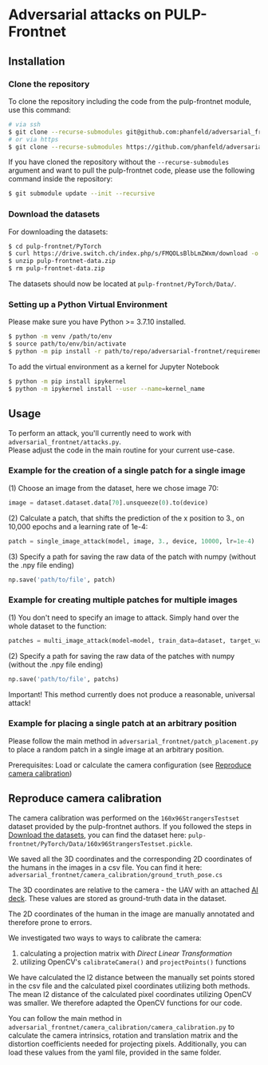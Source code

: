 # Adversarial attacks on PULP-Frontnet

## Installation
### Clone the repository
To clone the repository including the code from the pulp-frontnet module, use this command:
```bash
# via ssh
$ git clone --recurse-submodules git@github.com:phanfeld/adversarial_frontnet.git
# or via https
$ git clone --recurse-submodules https://github.com/phanfeld/adversarial_frontnet.git
```

If you have cloned the repository without the `--recurse-submodules` argument and want to pull the pulp-frontnet code, please use the following command inside the repository:
```bash
$ git submodule update --init --recursive
```
### Download the datasets
For downloading the datasets:
```bash
$ cd pulp-frontnet/PyTorch
$ curl https://drive.switch.ch/index.php/s/FMQOLsBlbLmZWxm/download -o pulp-frontnet-data.zip
$ unzip pulp-frontnet-data.zip
$ rm pulp-frontnet-data.zip
```
The datasets should now be located at `pulp-frontnet/PyTorch/Data/`.
### Setting up a Python Virtual Environment
Please make sure you have Python >= 3.7.10 installed.
```bash
$ python -m venv /path/to/env
$ source path/to/env/bin/activate
$ python -m pip install -r path/to/repo/adversarial-frontnet/requirements.txt
```

To add the virtual environment as a kernel for Jupyter Notebook
```bash
$ python -m pip install ipykernel
$ python -m ipykernel install --user --name=kernel_name
```
<!-- ### Anaconda Virtual Environment -->

<!-- ### GAP SDK 3.9.1
* Download release from https://github.com/GreenWaves-Technologies/gap_sdk/releases/tag/release-v3.9.1
*  -->

## Usage
To perform an attack, you'll currently need to work with `adversarial_frontnet/attacks.py`.\
Please adjust the code in the main routine for your current use-case.
### Example for the creation of a single patch for a single image
(1) Choose an image from the dataset, here we chose image 70:
```python
image = dataset.dataset.data[70].unsqueeze(0).to(device)
```
(2) Calculate a patch, that shifts the prediction of the x position to 3., on 10,000 epochs and a learning rate of 1e-4: 
```python
patch = single_image_attack(model, image, 3., device, 10000, lr=1e-4)
```
(3) Specify a path for saving the raw data of the patch with numpy (without the .npy file ending)
```python
np.save('path/to/file', patch)
```
### Example for creating multiple patches for multiple images
(1) You don't need to specify an image to attack. Simply hand over the whole dataset to the function:
```python
patches = multi_image_attack(model=model, train_data=dataset, target_value=3., device=device)
```
(2) Specify a path for saving the raw data of the patches with numpy (without the .npy file ending)
```python
np.save('path/to/file', patchs)
```
Important! This method currently does not produce a reasonable, universal attack!

### Example for placing a single patch at an arbitrary position
Please follow the main method in `adversarial_frontnet/patch_placement.py` to place a random patch in a single image at an arbitrary position.

Prerequisites: Load or calculate the camera configuration (see [Reproduce camera calibration](#reproduce-camera-calibration))

## Reproduce camera calibration
The camera calibration was performed on the `160x96StrangersTestset` dataset provided by the pulp-frontnet authors. If you followed the steps in [Download the datasets](#download-the-datasets), you can find the dataset here: `pulp-frontnet/PyTorch/Data/160x96StrangersTestset.pickle`.

We saved all the 3D coordinates and the corresponding 2D coordinates of the humans in the images in a csv file. You can find it here: `adversarial_frontnet/camera_calibration/ground_truth_pose.cs`

The 3D coordinates are relative to the camera - the UAV with an attached [AI deck](https://www.bitcraze.io/documentation/tutorials/getting-started-with-aideck/). These values are stored as ground-truth data in the dataset.

The 2D coordinates of the human in the image are manually annotated and therefore prone to errors.

We investigated two ways to ways to calibrate the camera: 
1) calculating a projection matrix with *Direct Linear Transformation* 
2) utilizing OpenCV's `calibrateCamera()` and `projectPoints()` functions

We have calculated the l2 distance between the manually set points stored in the csv file and the calculated pixel coordinates utilizing both methods. The mean l2 distance of the calculated pixel coordinates utilizing OpenCV was smaller. We therefore adapted the OpenCV functions for our code.

You can follow the main method in `adversarial_frontnet/camera_calibration/camera_calibration.py` to calculate the camera intrinsics, rotation and translation matrix and the distortion coefficients needed for projecting pixels. Additionally, you can load these values from the yaml file, provided in the same folder.
